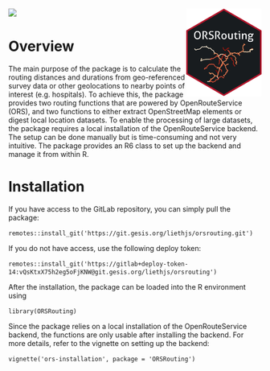 # <img src="inst/figures/orsr_sticker.png" width = "150" align="right" />

<!-- badges: start -->
[![](https://img.shields.io/badge/lifecycle-experimental-orange.svg)](https://lifecycle.r-lib.org/articles/stages.html#experimental)
<!-- badges: end -->

# Overview

The main purpose of the package is to calculate the routing distances and durations from geo-referenced survey data or other geolocations to nearby points of interest (e.g. hospitals). To achieve this, the package provides two routing functions that are powered by OpenRouteService (ORS), and two functions to either extract OpenStreetMap elements or digest local location datasets. To enable the processing of large datasets, the package requires a local installation of the OpenRouteService backend. The setup can be done manually but is time-consuming and not very intuitive. The package provides an R6 class to set up the backend and manage it from within R.

# Installation

If you have access to the GitLab repository, you can simply pull the package:

```
remotes::install_git('https://git.gesis.org/liethjs/orsrouting.git')
```

If you do not have access, use the following deploy token:

```
remotes::install_git('https://gitlab+deploy-token-14:vQsKtxX75h2eg5oFjKNW@git.gesis.org/liethjs/orsrouting')
```

After the installation, the package can be loaded into the R environment using

```
library(ORSRouting)
```

Since the package relies on a local installation of the OpenRouteService backend, the functions are only usable after installing the backend. For more details, refer to the vignette on setting up the backend:

```
vignette('ors-installation', package = 'ORSRouting')
```